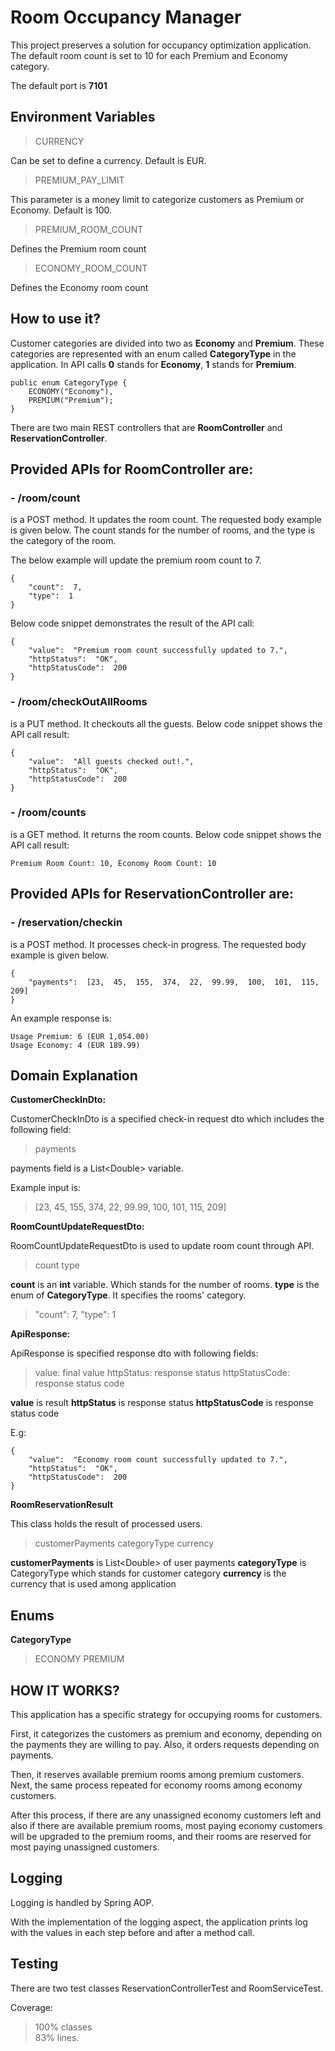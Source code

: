 # Room Occupancy Manager

This project preserves a solution for occupancy optimization application.  The default room count is set to 10 for each Premium and Economy category.

The default port is **7101**

## Environment Variables

> CURRENCY

Can be set to define a currency. Default is EUR.


> PREMIUM_PAY_LIMIT

This parameter is a money limit to categorize customers as Premium or Economy. Default is 100.


> PREMIUM_ROOM_COUNT

Defines the Premium room count


> ECONOMY_ROOM_COUNT

Defines the Economy room count


## How to use it?

Customer categories are divided into two as **Economy** and **Premium**. These categories are represented with an enum called **CategoryType** in the application. In API calls **0** stands for **Economy**, **1** stands for **Premium**.

    public enum CategoryType {  
        ECONOMY("Economy"),  
	    PREMIUM("Premium");
    }

There are two main REST controllers that are **RoomController** and **ReservationController**.

## Provided APIs for RoomController are:

### - /room/count
is a POST method. It updates the room count. The requested body example is given below. The count stands for the number of rooms, and the type is the category of the room.

The below example will update the premium room count to 7.

    {
    	"count":  7,
    	"type":  1
    }

Below code snippet demonstrates the result of the API call:

    {
        "value":  "Premium room count successfully updated to 7.",
        "httpStatus":  "OK",
        "httpStatusCode":  200
    }

### - /room/checkOutAllRooms
is a PUT method. It checkouts all the guests. Below code snippet shows the API call result:

    {
	    "value":  "All guests checked out!.",
	    "httpStatus":  "OK",
	    "httpStatusCode":  200
    }

### - /room/counts
is a GET method. It returns the room counts. Below code snippet shows the API call result:

    Premium Room Count: 10, Economy Room Count: 10

## Provided APIs for ReservationController are:

### - /reservation/checkin

is a POST method. It processes check-in progress. The requested body example is given below.

    {
    	"payments":  [23,  45,  155,  374,  22,  99.99,  100,  101,  115,  209]
    }

An example response is:

    Usage Premium: 6 (EUR 1,054.00)
    Usage Economy: 4 (EUR 189.99)



## Domain Explanation



**CustomerCheckInDto:**

CustomerCheckInDto is a specified check-in request dto which includes the following field:


>payments

payments field is a List\<Double> variable.

Example input is:


> [23,  45,  155,  374,  22,  99.99,  100,  101,  115,  209]


**RoomCountUpdateRequestDto:**

RoomCountUpdateRequestDto is used to update room count through API.

> count
> type

**count** is an **int** variable. Which stands for the number of rooms.
**type** is the enum of **CategoryType**. It specifies the rooms' category.

> "count":  7, "type":  1

**ApiResponse:**

ApiResponse is specified response dto with following fields:

> value: final value
> httpStatus: response status
> httpStatusCode: response status code

**value** is result
**httpStatus** is response status
**httpStatusCode** is response status code

E.g:

    {
	    "value":  "Economy room count successfully updated to 7.",
	    "httpStatus":  "OK",
	    "httpStatusCode":  200
    }


**RoomReservationResult**

This class holds the result of processed users.

> customerPayments
> categoryType
> currency

**customerPayments** is List\<Double> of user payments
**categoryType** is CategoryType which stands for customer category
**currency** is the currency that is used among application


## Enums



**CategoryType**


>  ECONOMY
>  PREMIUM


## HOW IT WORKS?

This application has a specific strategy for occupying rooms for customers.

First, it categorizes the customers as premium and economy, depending on the payments they are willing to pay. Also, it orders requests depending on payments.

Then, it reserves available premium rooms among premium customers.
Next, the same process repeated for economy rooms among economy customers.

After this process, if there are any unassigned economy customers left and also if there are available premium rooms, most paying economy customers will be upgraded to the premium rooms, and their rooms are reserved for most paying unassigned customers.



## Logging



Logging is handled by Spring AOP.



With the implementation of the logging aspect, the application prints log with the values in each step before and after a method call.


## Testing
There are two test classes ReservationControllerTest and RoomServiceTest.

Coverage:

>  100% classes  
>  83% lines.

